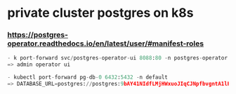 # private cluster postgres on k8s

### https://postgres-operator.readthedocs.io/en/latest/user/#manifest-roles

```python
- k port-forward svc/postgres-operator-ui 8088:80 -n postgres-operator
=> admin operator ui

- kubectl port-forward pg-db-0 6432:5432 -n default
=> DATABASE_URL=postgres://postgres:9bAY41NIdfLMjHWxuoJIqCJNpfbvgntA1lHa302gk2l9LMUBciLTSTWvM3DyGdSh@localhost:6432/db_name

```
